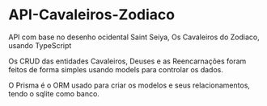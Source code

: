 # API-Cavaleiros-Zodiaco
 API com base no desenho ocidental Saint Seiya, Os Cavaleiros do Zodiaco, usando TypeScript

 Os CRUD das entidades Cavaleiros, Deuses e as Reencarnações foram feitos de forma simples usando models para controlar os dados.

 O Prisma é o ORM usado para criar os modelos e seus relacionamentos, tendo o sqlite como banco.
